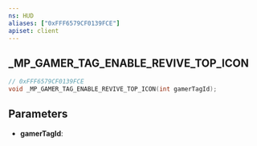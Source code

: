 ```yaml
---
ns: HUD
aliases: ["0xFFF6579CF0139FCE"]
apiset: client
---
```

## _MP_GAMER_TAG_ENABLE_REVIVE_TOP_ICON

```c
// 0xFFF6579CF0139FCE
void _MP_GAMER_TAG_ENABLE_REVIVE_TOP_ICON(int gamerTagId);
```


## Parameters
* **gamerTagId**: